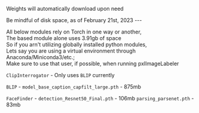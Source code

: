 Weights will automatically download upon need

Be mindful of disk space, as of February 21st, 2023 ---

All below modules rely on Torch in one way or another,
<br> The based module alone uses 3.91gb of space
<br> So if you arn't utilizing globally installed python modules,
<br> Lets say you are using a virtual environment through Anaconda/Miniconda3/etc.;
<br> Make sure to use that user, if possible, when running pxlImageLabeler


`ClipInterrogator` - Only uses `BLIP` currently

`BLIP` -
`model_base_caption_capfilt_large.pth` - 875mb


`FaceFinder` -
`detection_Resnet50_Final.pth` - 106mb
`parsing_parsenet.pth` - 83mb
